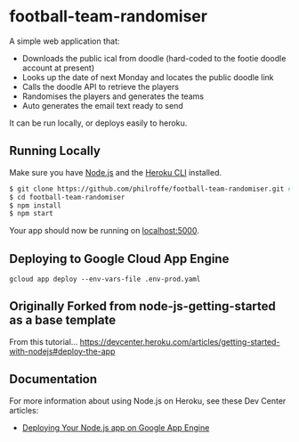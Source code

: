 # football-team-randomiser

A simple web application that:
- Downloads the public ical from doodle (hard-coded to the footie doodle account at present)
- Looks up the date of next Monday and locates the public doodle link
- Calls the doodle API to retrieve the players
- Randomises the players and generates the teams
- Auto generates the email text ready to send

It can be run locally, or deploys easily to heroku.

## Running Locally

Make sure you have [Node.js](http://nodejs.org/) and the [Heroku CLI](https://cli.heroku.com/) installed.

```sh
$ git clone https://github.com/philroffe/football-team-randomiser.git # or clone your own fork
$ cd football-team-randomiser
$ npm install
$ npm start
```

Your app should now be running on [localhost:5000](http://localhost:5000/).

## Deploying to Google Cloud App Engine

```
gcloud app deploy --env-vars-file .env-prod.yaml
```

## Originally Forked from node-js-getting-started as a base template

From this tutorial...
https://devcenter.heroku.com/articles/getting-started-with-nodejs#deploy-the-app

## Documentation

For more information about using Node.js on Heroku, see these Dev Center articles:

- [Deploying Your Node.js app on Google App Engine](https://cloud.google.com/appengine/docs/standard/nodejs/building-app/deploying-web-service)

